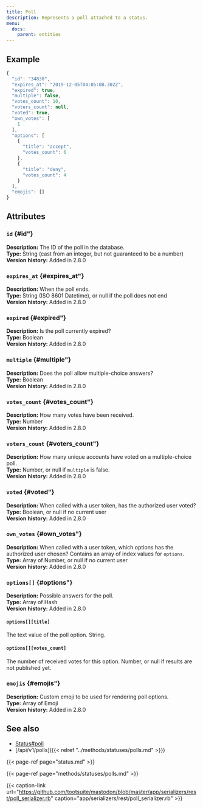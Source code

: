 ```yaml
---
title: Poll
description: Represents a poll attached to a status.
menu:
  docs:
    parent: entities
---
```


## Example

```javascript
{
  "id": "34830",
  "expires_at": "2019-12-05T04:05:08.302Z",
  "expired": true,
  "multiple": false,
  "votes_count": 10,
  "voters_count": null,
  "voted": true,
  "own_votes": [
    1
  ],
  "options": [
    {
      "title": "accept",
      "votes_count": 6
    },
    {
      "title": "deny",
      "votes_count": 4
    }
  ],
  "emojis": []
}
```

## Attributes

### `id` {#id"}

**Description:** The ID of the poll in the database.\
**Type:** String \(cast from an integer, but not guaranteed to be a number\)\
**Version history:** Added in 2.8.0

### `expires_at` {#expires_at"}

**Description:** When the poll ends.\
**Type:** String \(ISO 8601 Datetime\), or null if the poll does not end\
**Version history:** Added in 2.8.0

### `expired` {#expired"}

**Description:** Is the poll currently expired?\
**Type:** Boolean\
**Version history:** Added in 2.8.0

### `multiple` {#multiple"}

**Description:** Does the poll allow multiple-choice answers?\
**Type:** Boolean\
**Version history:** Added in 2.8.0

### `votes_count` {#votes_count"}

**Description:** How many votes have been received.\
**Type:** Number\
**Version history:** Added in 2.8.0

### `voters_count` {#voters_count"}

**Description:** How many unique accounts have voted on a multiple-choice poll.\
**Type:** Number, or null if `multiple` is false.\
**Version history:** Added in 2.8.0

### `voted` {#voted"}

**Description:** When called with a user token, has the authorized user voted?\
**Type:** Boolean, or null if no current user\
**Version history:** Added in 2.8.0

### `own_votes` {#own_votes"}

**Description:** When called with a user token, which options has the authorized user chosen? Contains an array of index values for `options`.\
**Type:** Array of Number, or null if no current user\
**Version history:** Added in 2.8.0

### `options[]` {#options"}

**Description:** Possible answers for the poll.\
**Type:** Array of Hash\
**Version history:** Added in 2.8.0

#### `options[][title]`

The text value of the poll option. String.

#### `options[][votes_count]`

The number of received votes for this option. Number, or null if results are not published yet.

### `emojis` {#emojis"}

**Description:** Custom emoji to be used for rendering poll options.\
**Type:** Array of Emoji\
**Version history:** Added in 2.8.0

## See also

* [Status\#poll](status.md#poll)
* [/api/v1/polls]({{< relref "../methods/statuses/polls.md" >}})

{{< page-ref page="status.md" >}}

{{< page-ref page="methods/statuses/polls.md" >}}

{{< caption-link url="https://github.com/tootsuite/mastodon/blob/master/app/serializers/rest/poll_serializer.rb" caption="app/serializers/rest/poll\_serializer.rb" >}}





